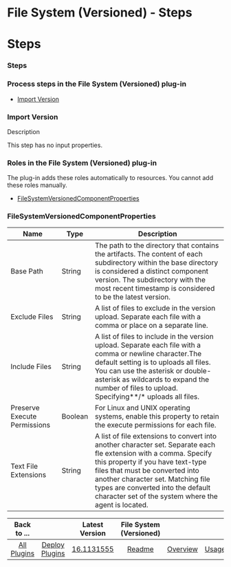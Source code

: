 
File System (Versioned) - Steps
===============================

# Steps



### Steps




 



### Process steps in the File System (Versioned) plug-in


* [Import Version](#import_version)




### Import Version


Description


This step has no input properties.




### Roles in the File System (Versioned) plug-in


The plug-in adds these roles automatically to resources. You cannot add these roles manually.



* [FileSystemVersionedComponentProperties](#filesystemversionedcomponentproperties_role)



### FileSystemVersionedComponentProperties




| Name | Type | Description |
| --- | --- | --- |
| Base Path | String | The path to the directory that contains the artifacts. The content of each subdirectory within the base directory is considered a distinct component version. The subdirectory with the most recent timestamp is considered to be the latest version. |
| Exclude Files | String | A list of files to exclude in the version upload. Separate each file with a comma or place on a separate line. |
| Include Files | String | A list of files to include in the version upload. Separate each file with a comma or newline character.The default setting is to uploads all files. You can use the asterisk or double-asterisk as wildcards to expand the number of files to upload. Specifying\*\*/\* uploads all files. |
| Preserve Execute Permissions | Boolean | For Linux and UNIX operating systems, enable this property to retain the execute permissions for each file. |
| Text File Extensions | String | A list of file extensions to convert into another character set. Separate each fle extension with a comma. Specify this property if you have text-type files that must be converted into another character set. Matching file types are converted into the default character set of the system where the agent is located. |





|Back to ...||Latest Version|File System (Versioned) ||||
| :---: | :---: | :---: | :---: | :---: | :---: | :---: |
|[All Plugins](../../index.md)|[Deploy Plugins](../README.md)|[16.1131555]()|[Readme](README.md)|[Overview](overview.md)|[Usage](usage.md)|[Downloads](downloads.md)|

